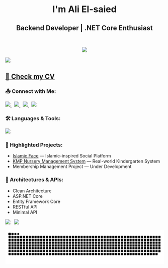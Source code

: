 <h1 align="center">I'm Ali El-saied</h1>
<h2 align="center">Backend Developer | .NET Core Enthusiast</h2>
<br>

<p align="center">
  <a href="https://www.google.com.eg/search?q=Ali+El-saied"> <!-- Google Me -->
    <img src="https://readme-typing-svg.herokuapp.com/?lines=Backend%20Developer%20From%20Egypt;Building%20Islamic%20Face%20Project;Learning%20EF%20Core%20%7C%20Clean%20Architecture;Follow%20Me%20For%20Updates&font=Bold%20Code&center=true&color=30F050&pause=2000">
  </a>
</p>

<p align="left">
  <img src="https://komarev.com/ghpvc/?username=AliBackSlash&style=flat&color=4010B0" height="43"/> <!-- Profile Views -->
</p>

## [📄 Check my CV](https://drive.google.com/file/d/1IvFphX4VS88vF1_JEElzb2XMqdlVNj8L/view?usp=sharing)

<h3 align="left">📤 Connect with Me:</h3>
<p align="left">
  <a href="mailto:ae1378032@gmail.com"> <!-- Gmail -->
    <img src="https://github.com/user-attachments/assets/1a97a051-cc24-4738-a7a2-3f53365a9e93" height="35"/>
  </a>&nbsp;
  <a href="https://linkedin.com/in/ali-elsaied-a48a50260"> <!-- LinkedIn Profile -->
    <img src="https://raw.githubusercontent.com/rahuldkjain/github-profile-readme-generator/master/src/images/icons/Social/linked-in-alt.svg" height="45"/>
  </a>&nbsp;
  <a href="https://youtube.com/@alielsaied"> <!-- YouTube -->
    <img src="https://raw.githubusercontent.com/rahuldkjain/github-profile-readme-generator/master/src/images/icons/Social/youtube.svg" height="45"/>
  </a>&nbsp;
  <a href="https://leetcode.com/ali_elsaied/"> <!-- LeetCode -->
    <img src="https://raw.githubusercontent.com/rahuldkjain/github-profile-readme-generator/master/src/images/icons/Social/leet-code.svg" height="45"/>
  </a>
</p>

<h3 align="left">🛠️ Languages & Tools:</h3>
<p align="left">
  <img src="https://go-skill-icons.vercel.app/api/icons?i=cpp,cs,dotnet,sqlserver,postgresql,git,html,css,js,swagger,postman,docker"/>
</p>

<h3 align="left">🚀 Highlighted Projects:</h3>
<ul>
  <li><a href="https://github.com/AliBackSlash/Islamic-Face">Islamic Face</a> — Islamic-inspired Social Platform</li>
  <li><a href="https://github.com/AliBackSlash/KMP-Kindergarten-Management-Program">KMP Nursery Management System</a> — Real-world Kindergarten System</li>
  <li>Membership Management Project — Under Development</li>
</ul>

<h3 align="left">📐 Architectures & APIs:</h3>
<ul>
  <li>Clean Architecture</li>
  <li>ASP.NET Core</li>
  <li>Entity Framework Core</li>
  <li>RESTful API</li>
  <li>Minimal API</li>
</ul>

<p align="left">
  <img src="https://github-readme-stats.vercel.app/api/top-langs?username=AliBackSlash&layout=compact&langs_count=6&theme=highcontrast" height="120"/> &nbsp; <!-- Most Used Languages -->
  <img src="https://streak-stats.demolab.com/?user=AliBackSlash&theme=highcontrast" height="120"/> <!-- GitHub Streak -->
</p>

<p align="left">
  <img src="https://raw.githubusercontent.com/platane/snk/output/github-contribution-grid-snake-dark.svg"> <!-- Snake -->
</p>
